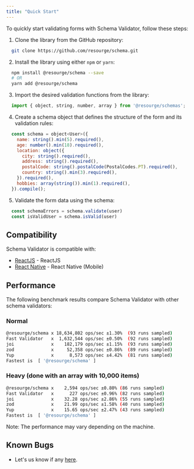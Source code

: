 ```yaml
---
title: "Quick Start"
---
```


To quickly start validating forms with Schema Validator, follow these steps:

1. Clone the library from the GitHub repository:
```bash
  git clone https://github.com/resourge/schema.git
```
2. Install the library using either `npm` or `yarn`:
```bash
  npm install @resourge/schema --save
  # OR
  yarn add @resourge/schema
```
3. Import the desired validation functions from the library:
```javascript
  import { object, string, number, array } from '@resourge/schemas';
```
4. Create a schema object that defines the structure of the form and its validation rules:
```javascript
  const schema = object<User>({
    name: string().min(5).required(),
    age: number().min(18).required(),
    location: object({
      city: string().required(),
      address: string().required(),
      postalCode: string().postalCode(PostalCodes.PT).required(),
      country: string().min(3).required(),
    }).required(),
    hobbies: array(string()).min(1).required(),
  }).compile();
```
5. Validate the form data using the schema:
```javascript
  const schemaErrors = schema.validate(user)
  const isValidUser = schema.isValid(user)
```

## Compatibility

Schema Validator is compatible with:
- [ReactJS](https://reactjs.com/) - ReactJS
- [React Native](https://react-native.org/) - React Native (Mobile)

## Performance

The following benchmark results compare Schema Validator with other schema validators:
### Normal

```bash
@resourge/schema x 18,634,802 ops/sec ±1.30%  (93 runs sampled)
Fast Validator   x  1,632,544 ops/sec ±0.50%  (92 runs sampled)
joi              x    182,179 ops/sec ±1.15%  (93 runs sampled)
zod              x     52,358 ops/sec ±0.86%  (89 runs sampled)
Yup              x      8,573 ops/sec ±4.42%  (81 runs sampled)
Fastest is  [ '@resourge/schema' ]
```

### Heavy (done with an array with 10,000 items)

```bash
@resourge/schema x    2,594 ops/sec ±0.80% (86 runs sampled)
Fast Validator   x      227 ops/sec ±0.96% (82 runs sampled)
joi              x    32.28 ops/sec ±2.86% (55 runs sampled)
zod              x    21.99 ops/sec ±1.58% (40 runs sampled)
Yup              x    15.65 ops/sec ±2.47% (43 runs sampled)
Fastest is  [ '@resourge/schema' ]
```

Note: The performance may vary depending on the machine.

## Known Bugs

- Let's us know if any <a href="https://github.com/resourge/schema/issues">here</a>.


